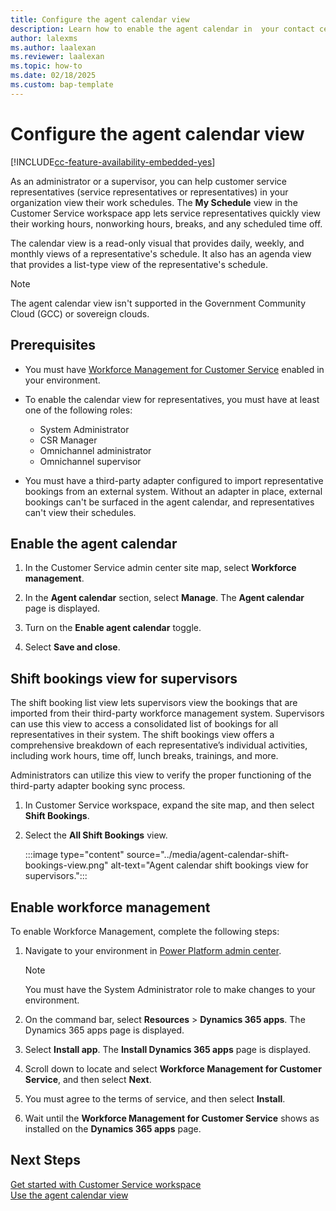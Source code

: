 ```yaml
---
title: Configure the agent calendar view
description: Learn how to enable the agent calendar in  your contact center.
author: lalexms
ms.author: laalexan
ms.reviewer: laalexan
ms.topic: how-to
ms.date: 02/18/2025
ms.custom: bap-template
---
```


# Configure the agent calendar view

[!INCLUDE[cc-feature-availability-embedded-yes](../../includes/cc-feature-availability-embedded-yes.md)]

As an administrator or a supervisor, you can help customer service representatives (service representatives or representatives) in your organization view their work schedules. The **My Schedule** view in the Customer Service workspace app lets service representatives quickly view their working hours, nonworking hours, breaks, and any scheduled time off.

The calendar view is a read-only visual that provides daily, weekly, and monthly views of a representative's schedule. It also has an agenda view that provides a list-type view of the representative's schedule.

> [!Note]
> The agent calendar view isn't supported in the Government Community Cloud (GCC) or sovereign clouds.

## Prerequisites

- You must have [Workforce Management for Customer Service](#enable-workforce-management) enabled in your environment.

- To enable the calendar view for representatives, you must have at least one of the following roles:

  - System Administrator
  - CSR Manager
  - Omnichannel administrator
  - Omnichannel supervisor

- You must have a third-party adapter configured to import representative bookings from an external system. Without an adapter in place, external bookings can't be surfaced in the agent calendar, and representatives can't view their schedules.

## Enable the agent calendar

1. In the Customer Service admin center site map, select **Workforce management**.

1. In the **Agent calendar** section, select **Manage**. The **Agent calendar** page is displayed.

1. Turn on the **Enable agent calendar** toggle.

1. Select **Save and close**.

## Shift bookings view for supervisors

The shift booking list view lets supervisors view the bookings that are imported from their third-party workforce management system. Supervisors can use this view to access a consolidated list of bookings for all representatives in their system. The shift bookings view offers a comprehensive breakdown of each representative’s individual activities, including work hours, time off, lunch breaks, trainings, and more. 

Administrators can utilize this view to verify the proper functioning of the third-party adapter booking sync process.

1. In Customer Service workspace, expand the site map, and then select **Shift Bookings**.
   
1. Select the **All Shift Bookings** view.

   :::image type="content" source="../media/agent-calendar-shift-bookings-view.png" alt-text="Agent calendar shift bookings view for supervisors.":::

## Enable workforce management

To enable Workforce Management, complete the following steps:

1. Navigate to your environment in [Power Platform admin center](https://admin.powerplatform.microsoft.com/).

     > [!Note]
     > You must have the System Administrator role to make changes to your environment.
   
1. On the command bar, select **Resources** > **Dynamics 365 apps**. The Dynamics 365 apps page is displayed.
   
1. Select **Install app**. The **Install Dynamics 365 apps** page is displayed.
   
1. Scroll down to locate and select **Workforce Management for Customer Service**, and then select **Next**.
   
1. You must agree to the terms of service, and then select **Install**.
   
1. Wait until the **Workforce Management for Customer Service** shows as installed on the **Dynamics 365 apps** page.

## Next Steps

[Get started with Customer Service workspace](../implement/csw-overview.md)  
[Use the agent calendar view](../use/use-agent-calendar.md)

